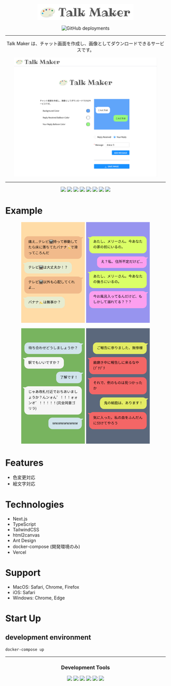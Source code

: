 <p align="center">
<img src="./app/public/logo.png" width="300px">
</p>

<p align="center">
<img alt="GitHub deployments" src="https://img.shields.io/github/deployments/hijikiman/talk-maker/production?label=vercel&logo=vercel&logoColor=white&style=flat-square">
</p>

---


<p align="center">
Talk Maker は、チャット画面を作成し、画像としてダウンロードできるサービスです。
</p>

<p align="center">
<img src="./screenshots/site-capture.png" width="450px">
</p>

---

<p align="center">
<!-- ### Languages: -->
<img src="https://img.shields.io/badge/TypeScript-007ACC?style=flat-square&logo=typescript&logoColor=white">
<img src="https://img.shields.io/badge/next.js-000000?style=flat-square&logo=nextdotjs&logoColor=white">
<img src="https://img.shields.io/badge/Tailwind_CSS-38B2AC?style=flat-square&logo=tailwind-css&logoColor=white">
<!-- ### Linter -->
<img src="https://img.shields.io/badge/eslint-3A33D1?style=flat-square&logo=eslint&logoColor=white">
<img src="https://img.shields.io/badge/prettier-1A2C34?style=flat-square&logo=prettier&logoColor=F7BA3E">
<!-- ### Frameworks -->
<img src="https://img.shields.io/badge/Docker-2CA5E0?style=flat-square&logo=docker&logoColor=white">
<img src="https://img.shields.io/badge/Ant%20Design-1890FF?style=flat-square&logo=antdesign&logoColor=white">
<!-- ### Infrastructure -->
<img src="https://img.shields.io/badge/Vercel-000000?style=flat-square&logo=vercel&logoColor=white">
</p>

# Example

<p align="center">
<img src="./screenshots/worry-banana.jpg" width="200px">
<img src="./screenshots/merry-san.jpg" width="200px">
</p>
<p align="center">
<img src="./screenshots/agree-gorilla.jpg" width="200px">
<img src="./screenshots/kimetsu.jpg" width="200px">
</p>

# Features
- 色変更対応
- 絵文字対応

# Technologies
- Next.js
- TypeScript
- TailwindCSS
- html2canvas
- Ant Design
- docker-compose (開発環境のみ)
- Vercel

# Support
- MacOS: Safari, Chrome, Firefox
- iOS: Safari
- Windows: Chrome, Edge

# Start Up
## development environment
```bash
docker-compose up
```


---

<h3 align="center">Development Tools</h3>
<p align="center">
<img src="https://img.shields.io/badge/VIM-%2311AB00.svg?&style=flat-square&logo=vim&logoColor=white">
<img src="https://img.shields.io/badge/NeoVim-%2357A143.svg?&style=flat-square&logo=neovim&logoColor=white">
<img src="https://img.shields.io/badge/alacritty-F46D01?style=flat-square&logo=alacritty&logoColor=white">
<img src="https://img.shields.io/badge/tmux-1BB91F?style=flat-square&logo=tmux&logoColor=white">
<img src="https://img.shields.io/badge/Figma-F24E1E?style=flat-square&logo=figma&logoColor=white">
<img src="https://img.shields.io/badge/mac%20os-000000?style=flat-square&logo=apple&logoColor=white">
</p>
